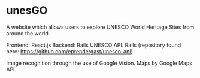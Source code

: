 # unesGO

A website which allows users to explore UNESCO World Heritage Sites from around the world. 

Frontend: React.js
Backend: Rails
UNESCO API: Rails (repository found here: https://github.com/eprendergast/unesco-api)

Image recognition through the use of Google Vision. 
Maps by Google Maps API. 
